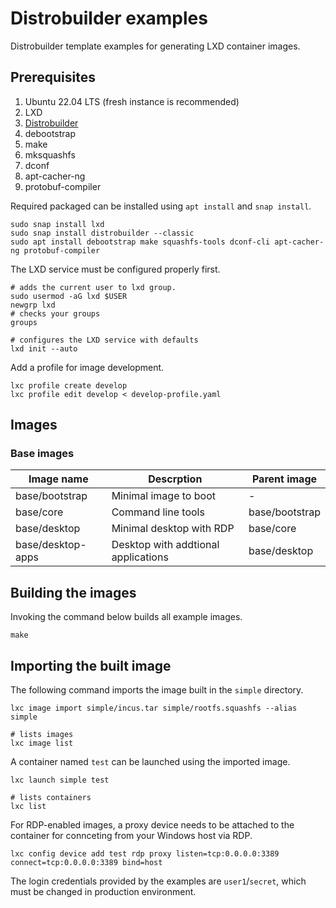# Distrobuilder examples

Distrobuilder template examples for generating LXD container images.

## Prerequisites

1. Ubuntu 22.04 LTS (fresh instance is recommended)
2. LXD
3. [Distrobuilder](https://github.com/lxc/distrobuilder)
4. debootstrap
5. make
6. mksquashfs
7. dconf
8. apt-cacher-ng
9. protobuf-compiler

Required packaged can be installed using `apt install` and `snap install`.
```
sudo snap install lxd
sudo snap install distrobuilder --classic
sudo apt install debootstrap make squashfs-tools dconf-cli apt-cacher-ng protobuf-compiler
```

The LXD service must be configured properly first.
```
# adds the current user to lxd group.
sudo usermod -aG lxd $USER
newgrp lxd
# checks your groups
groups

# configures the LXD service with defaults
lxd init --auto
```

Add a profile for image development.
```
lxc profile create develop
lxc profile edit develop < develop-profile.yaml
```

## Images

### Base images

| Image name | Descrption | Parent image |
| --- | --- | --- |
| base/bootstrap | Minimal image to boot | - |
| base/core | Command line tools | base/bootstrap |
| base/desktop | Minimal desktop with RDP | base/core |
| base/desktop-apps | Desktop with addtional applications | base/desktop |

## Building the images

Invoking the command below builds all example images.
```
make
```

## Importing the built image

The following command imports the image built in the `simple` directory.
```
lxc image import simple/incus.tar simple/rootfs.squashfs --alias simple

# lists images
lxc image list
```

A container named `test` can be launched using the imported image.
```
lxc launch simple test

# lists containers
lxc list
```

For RDP-enabled images, a proxy device needs to be attached to the container for connceting from your Windows host via RDP.
```
lxc config device add test rdp proxy listen=tcp:0.0.0.0:3389 connect=tcp:0.0.0.0:3389 bind=host
```

The login credentials provided by the examples are `user1`/`secret`, which must be changed in production environment.
